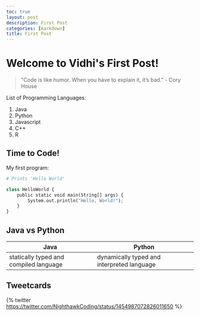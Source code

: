 ```yaml
---
toc: true
layout: post
description: First Post
categories: [markdown]
title: First Post
---
```

# Welcome to Vidhi's First Post!

> "Code is like humor. When you have to explain it, it’s bad." - Cory House


List of Programming Languages:

1. Java
2. Python
3. Javascript
5. C++
6. R


## Time to Code!

My first program:

```python
# Prints 'Hello World'

class HelloWorld {
    public static void main(String[] args) {
        System.out.println("Hello, World!"); 
    }
}
```


## Java vs Python

| Java | Python |
|-|-|
| statically typed and compiled language | dynamically typed and interpreted language |


## Tweetcards

{% twitter https://twitter.com/NighthawkCoding/status/1454987072826011650 %}
